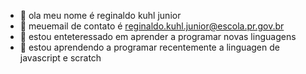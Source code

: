 - 👋 ola meu nome é reginaldo kuhl junior
- 👀 meuemail de contato é reginaldo.kuhl.junior@escola.pr.gov.br
- 🌱 estou enteteressado em aprender a programar novas linguagens
- 💞️ estou  aprendendo a programar recentemente a linguagen de javascript e scratch
